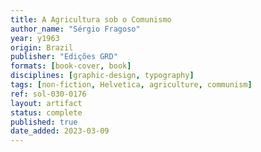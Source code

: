 ```yaml
---
title: A Agricultura sob o Comunismo
author_name: "Sérgio Fragoso"
year: y1963
origin: Brazil
publisher: "Edições GRD"
formats: [book-cover, book]
disciplines: [graphic-design, typography]
tags: [non-fiction, Helvetica, agriculture, communism]
ref: sol-030-0176
layout: artifact
status: complete
published: true
date_added: 2023-03-09
---
```

